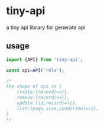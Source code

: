 # tiny-api

a tiny api library for generate api

## usage

```js
import {API} from 'tiny-api';

const api=API('role');

/*
the shape of api is {
    create:(record)=>{},
    remove:(record)=>{},
    update:(id,record)=>{},
    list:(page,size,condition)=>{},
}
*/
```
